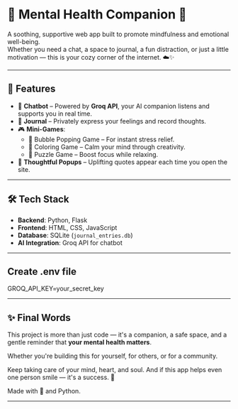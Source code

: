 # 🧠 Mental Health Companion 🌿

A soothing, supportive web app built to promote mindfulness and emotional well-being.  
Whether you need a chat, a space to journal, a fun distraction, or just a little motivation — this is your cozy corner of the internet. ☁️✨

---

## 🌟 Features

- 💬 **Chatbot** – Powered by **Groq API**, your AI companion listens and supports you in real time.
- 📓 **Journal** – Privately express your feelings and record thoughts.
- 🎮 **Mini-Games**:
  - 🫧 Bubble Popping Game – For instant stress relief.
  - 🎨 Coloring Game – Calm your mind through creativity.
  - 🧩 Puzzle Game – Boost focus while relaxing.
- 💭 **Thoughtful Popups** – Uplifting quotes appear each time you open the site.

---

## 🛠️ Tech Stack

- **Backend**: Python, Flask  
- **Frontend**: HTML, CSS, JavaScript    
- **Database**: SQLite (`journal_entries.db`)  
- **AI Integration**: Groq API for chatbot  

---

## Create .env file

GROQ_API_KEY=your_secret_key

---

## ✨ Final Words

This project is more than just code — it's a companion, a safe space, and a gentle reminder that **your mental health matters**.

Whether you're building this for yourself, for others, or for a community.

Keep taking care of your mind, heart, and soul. And if this app helps even one person smile — it's a success. 🌈

Made with 💛 and Python.

---



